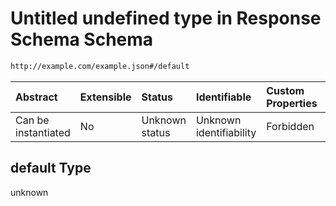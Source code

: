 # Untitled undefined type in Response Schema Schema

```txt
http://example.com/example.json#/default
```



| Abstract            | Extensible | Status         | Identifiable            | Custom Properties | Additional Properties | Access Restrictions | Defined In                                                                               |
| :------------------ | :--------- | :------------- | :---------------------- | :---------------- | :-------------------- | :------------------ | :--------------------------------------------------------------------------------------- |
| Can be instantiated | No         | Unknown status | Unknown identifiability | Forbidden         | Allowed               | none                | [responses_phase.spec.json*](../../out/responses_phase.spec.json "open original schema") |

## default Type

unknown
